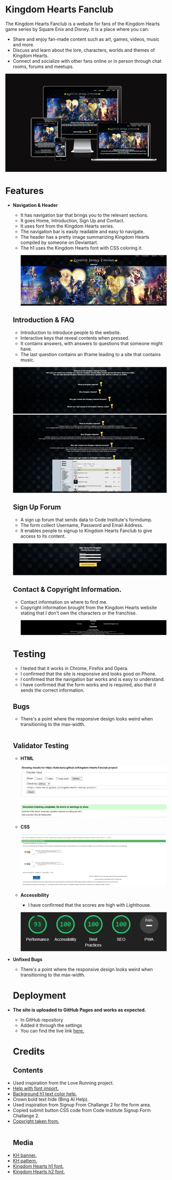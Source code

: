 <h1>Kingdom Hearts Fanclub</h1>
The Kingdom Hearts Fanclub is a website for fans of the Kingdom Hearts game series by Square Enix and Disney. It is a place where you can:
<br>
<ul>
<li>Share and enjoy fan-made content such as art, games, videos, music and more.</li>
<li>Discuss and learn about the lore, characters, worlds and themes of Kingdom Hearts.</li>
<li>Connect and socialize with other fans online or in person through chat rooms, forums and meetups.</li>
</ul>

![image](./assets/images/Screenshot%202023-05-05%20220147.png)
<br>

<h1>Features</h1>
<ul>
    <li><b>Navigation & Header</b></li>
    <ul>
    
<li>It has navigation bar that brings you to the relevant sections.</li>
<li>It goes Home, Introduction, Sign Up and Contact.</li>
<li>It uses font from the Kingdom Hearts series.</li>
<li>The navigation bar is easily readable and easy to navigate.</li>
<li>The header has a pretty image summarizing Kingdom Hearts compiled by someone on Deviantart.</li>
<li>The h1 uses the Kingdom Hearts font with CSS coloring it.</li>

![image](./assets/images/Screenshot%202023-05-05%20223520.png)
</ul>
<b><h2>Introduction & FAQ</h2></b>
<ul>
<li>Introduction to introduce people to the website.</li>
<li>Interactive keys that reveal contents when pressed.</li>
<li>It contains answers, with answers to questions that someone might have.</li>
<li>The last question contains an Iframe leading to a site that contains music.</li>
</ul>

![image](./assets/images/Screenshot%202023-05-05%20223531.png)
![image](./assets/images/Screenshot%202023-05-05%20223543.png)
<h2><b>Sign Up Forum</b></h2>
<ul>
<li>A sign up forum that sends data to Code Institute's formdump.</li>
<li>The form collect Username, Password and Email Address.</li>
<li>It enables people to signup to Kingdom Hearts Fanclub to give access to its content.</li>
</ul>

![image](./assets/images/Screenshot%202023-05-05%20223556.png)

<h2><b>Contact & Copyright Information.</b></h2>
<ul>
<li>Contact information on where to find me.</li>
<li>Copyright information brought from the Kingdom Hearts website stating that I don't own the characters or the franchise.</li>

![image](./assets/images/Screenshot%202023-05-05%20223603.png)
</ul>

<h1><b>Testing</b></h1>
<ul>
<li>I tested that it works in Chrome, Firefox and Opera.</li>
<li>I confirmed that the site is responsive and looks good on Phone.</li>
<li>I confirmed that the navigation bar works and is easy to understand.</li>
<li>I have confirmed that the form works and is required, also that it sends the correct information.</li>
</ul>

<h2><b>Bugs</b></h2>
<ul>
<li>There's a point where the responsive design looks weird when transitioning to the max-width.</li>
</ul>
<br>
<h2><b>Validator Testing</b></h2>
<ul>
<li><b>HTML</b></li>

![image](./assets/images/Screenshot%202023-05-05%20222523.png)

<li><b>CSS</b></li>

![image](./assets/images/Screenshot%202023-05-05%20222557.png)

<li><b>Accessibility</b></li>
<ul>
<li>I have confirmed that the scores are high with Lighthouse.</li>
</ul>

![image](./assets/images/Screenshot%202023-05-05%20215832.png)

</ul>

<li><b>Unfixed Bugs</b></li>
<ul>
<li>There's a point where the responsive design looks weird when transitioning to the max-width.</li>
</ul>

<h1>Deployment</h1>
<li><b>The site is uploaded to GitHub Pages and works as expected.</b></li>
<ul>
<li>In GitHub repository</li>
<li>Added it through the settings</li>
<li>You can find the live link <a href="https://kate-karui.github.io/Kingdom-Hearts-Fanclub-project/">here.</a></li>
</ul>

<h1>Credits</h1>
<h2>Contents</h2>

<li>Used inspiration from the Love Running project.</li>
<li><a href="https://stackoverflow.com/questions/11737168/how-to-import-fonts-in-css">Help with font import.</a></li>
<li><a href="https://colorffy.com/text-gradient-generator">Background h1 text color help.</a></li>
<li>Crown bold text hide (Bing AI Help).
<li>Used inspiration from Signup From Challange 2 for the form area.</li>
<li>Copied submit button CSS code from Code Institute Signup Form Challange 2.</li>
<li><a href="https://www.kingdomhearts.com/about/us/">Copyright taken from.</a></li>

<br>
<h2>Media</h2>
<li><a href="https://www.deviantart.com/thekingblader995/art/Kingdom-Hearts-Saga-Timeline-Banner-779372432">KH banner.</a></li>
<li><a href="https://wallpapercave.com/w/anc4XhE">KH pattern.</a></li>
<li><a href="https://www.dafont.com/kingdom-hearts.font">Kingdom Hearts h1 font.</a></li>
<li><a href="https://www.mediafire.com/file/te9xmuztowt4mnz/KH_Fonts.zip/file">Kingdom Hearts h2 font.</a></li>
</ul>



